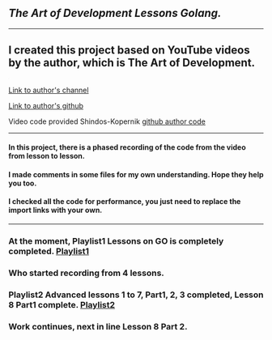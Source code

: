 ## _The Art of Development Lessons Golang._
___
## I created this project based on YouTube videos by the author, which is The Art of Development. 
<img src="data:image/gif;base64,iVBORw0KGgoAAAANSUhEUgAAAAEAAAABCAQAAAC1HAwCAAAAC0lEQVR42mN8XA8AAksBZG7LpHYAAAAASUVORK5CYII="/>

[Link to author's channel](https://www.youtube.com/@TheArtofDevelopment)

[Link to author's github](https://github.com/theartofdevel)

Video code provided Shindos-Kopernik [github author code](https://github.com/Shindos-Kopernik)

___
#### In this project, there is a phased recording of the code from the video from lesson to lesson.
#### I made comments in some files for my own understanding. Hope they help you too.
#### I checked all the code for performance, you just need to replace the import links with your own.
___
### At the moment, Playlist1 Lessons on GO is completely completed. [Playlist1](https://www.youtube.com/watch?v=G6eZaX_lgbQ&list=PLP19RjSHH4aE9pB77yT1PbXzftGsXFiGl)
### Who started recording from 4 lessons. 
### Playlist2 Advanced lessons 1 to 7, Part1, 2, 3 completed, Lesson 8 Part1 complete. [Playlist2](https://www.youtube.com/playlist?list=PLP19RjSHH4aENxkai8lzF0ocA4EZyS0vn)
### Work continues, next in line Lesson 8 Part 2.

















